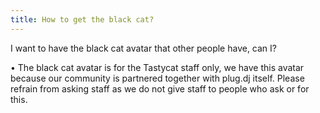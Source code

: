```yaml
---
title: How to get the black cat?
---
```

I want to have the black cat avatar that other people have, can I?

• The black cat avatar is for the Tastycat staff only, we have this avatar because our community is partnered together with plug.dj itself. Please refrain from asking staff as we do not give staff to people who ask or for this.
